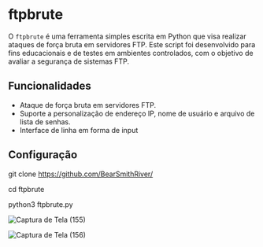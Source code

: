 # ftpbrute

O `ftpbrute` é uma ferramenta simples escrita em Python que visa realizar ataques de força bruta em servidores FTP. Este script foi desenvolvido para fins educacionais e de testes em ambientes controlados, com o objetivo de avaliar a segurança de sistemas FTP.

## Funcionalidades

- Ataque de força bruta em servidores FTP.
- Suporte a personalização de endereço IP, nome de usuário e arquivo de lista de senhas.
- Interface de linha em forma de input 

## Configuração


git clone https://github.com/BearSmithRiver/

cd ftpbrute

python3 ftpbrute.py


![Captura de Tela (155)](https://github.com/BearSmithRiver/ftpbrute/assets/150410689/0046608e-fb18-4208-8f20-11a579e23915)

![Captura de Tela (156)](https://github.com/BearSmithRiver/ftpbrute/assets/150410689/6d2fea7c-9f76-4e05-8530-bad87d349282)
